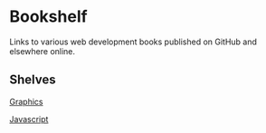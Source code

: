 # Bookshelf
Links to various web development books published on GitHub and elsewhere online.

## Shelves

[Graphics](https://github.com/davetgreen/Bookshelf/blob/master/graphics.md)

[Javascript](https://github.com/davetgreen/Bookshelf/blob/master/javascript.md)
